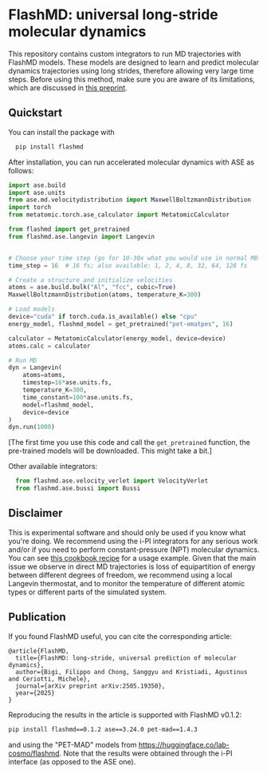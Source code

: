 FlashMD: universal long-stride molecular dynamics
=================================================

This repository contains custom integrators to run MD trajectories with FlashMD models. These models are
designed to learn and predict molecular dynamics trajectories using long strides, therefore allowing
very large time steps. Before using this method, make sure you are aware of its limitations, which are
discussed in [this preprint](http://arxiv.org/abs/2505.19350).

Quickstart
----------

You can install the package with

```bash
  pip install flashmd
```

After installation, you can run accelerated molecular dynamics with ASE as follows:

```py
import ase.build
import ase.units
from ase.md.velocitydistribution import MaxwellBoltzmannDistribution
import torch
from metatomic.torch.ase_calculator import MetatomicCalculator

from flashmd import get_pretrained
from flashmd.ase.langevin import Langevin


# Choose your time step (go for 10-30x what you would use in normal MD for your system)
time_step = 16  # 16 fs; also available: 1, 2, 4, 8, 32, 64, 128 fs

# Create a structure and initialize velocities
atoms = ase.build.bulk("Al", "fcc", cubic=True)
MaxwellBoltzmannDistribution(atoms, temperature_K=300)

# Load models
device="cuda" if torch.cuda.is_available() else "cpu"
energy_model, flashmd_model = get_pretrained("pet-omatpes", 16)  

calculator = MetatomicCalculator(energy_model, device=device)
atoms.calc = calculator

# Run MD
dyn = Langevin(
    atoms=atoms,
    timestep=16*ase.units.fs,
    temperature_K=300,
    time_constant=100*ase.units.fs,
    model=flashmd_model,
    device=device
)
dyn.run(1000)
```

[The first time you use this code and call the `get_pretrained` function, the
pre-trained models will be downloaded. This might take a bit.]

Other available integrators:

```py
  from flashmd.ase.velocity_verlet import VelocityVerlet
  from flashmd.ase.bussi import Bussi
```

Disclaimer
----------

This is experimental software and should only be used if you know what you're doing.
We recommend using the i-PI integrators for any serious work and/or if you need to perform
constant-pressure (NPT) molecular dynamics. You can see
[this cookbook recipe](https://atomistic-cookbook.org/examples/flashmd/flashmd-demo.html) 
for a usage example.
Given that the main issue we observe in direct MD trajectories is loss of equipartition
of energy between different degrees of freedom, we recommend using a local Langevin
thermostat, and to monitor the temperature of different atomic types or different
parts of the simulated system. 


Publication
-----------

If you found FlashMD useful, you can cite the corresponding article:

```
@article{FlashMD,
  title={FlashMD: long-stride, universal prediction of molecular dynamics},
  author={Bigi, Filippo and Chong, Sanggyu and Kristiadi, Agustinus and Ceriotti, Michele},
  journal={arXiv preprint arXiv:2505.19350},
  year={2025}
}
```

Reproducing the results in the article is supported with FlashMD v0.1.2:

```bash
pip install flashmd==0.1.2 ase==3.24.0 pet-mad==1.4.3
```

and using the "PET-MAD" models from https://huggingface.co/lab-cosmo/flashmd. Note that
the results were obtained through the i-PI interface (as opposed to the ASE one).
